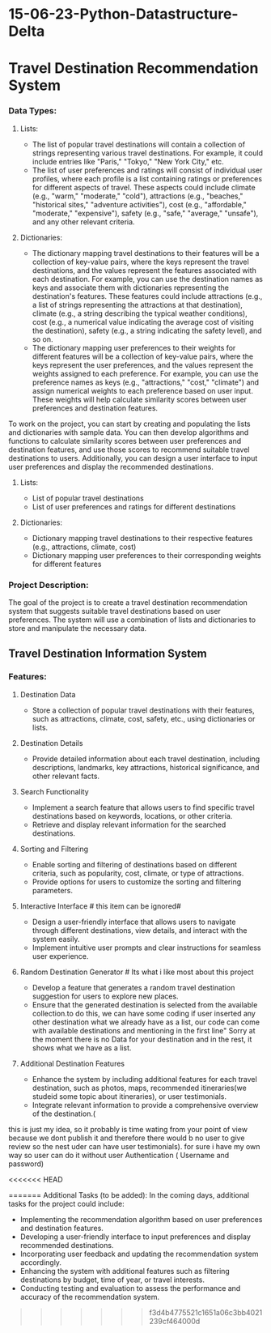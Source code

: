 # 15-06-23-Python-Datastructure-Delta

# Travel Destination Recommendation System
### Data Types:

1. Lists:
   - The list of popular travel destinations will contain a collection of strings representing various travel destinations. For example, it could include entries like "Paris," "Tokyo," "New York City," etc.
   - The list of user preferences and ratings will consist of individual user profiles, where each profile is a list containing ratings or preferences for different aspects of travel. These aspects could include climate (e.g., "warm," "moderate," "cold"), attractions (e.g., "beaches," "historical sites," "adventure activities"), cost (e.g., "affordable," "moderate," "expensive"), safety (e.g., "safe," "average," "unsafe"), and any other relevant criteria.

2. Dictionaries:
   - The dictionary mapping travel destinations to their features will be a collection of key-value pairs, where the keys represent the travel destinations, and the values represent the features associated with each destination. For example, you can use the destination names as keys and associate them with dictionaries representing the destination's features. These features could include attractions (e.g., a list of strings representing the attractions at that destination), climate (e.g., a string describing the typical weather conditions), cost (e.g., a numerical value indicating the average cost of visiting the destination), safety (e.g., a string indicating the safety level), and so on.
   - The dictionary mapping user preferences to their weights for different features will be a collection of key-value pairs, where the keys represent the user preferences, and the values represent the weights assigned to each preference. For example, you can use the preference names as keys (e.g., "attractions," "cost," "climate") and assign numerical weights to each preference based on user input. These weights will help calculate similarity scores between user preferences and destination features.

To work on the project, you can start by creating and populating the lists and dictionaries with sample data. You can then develop algorithms and functions to calculate similarity scores between user preferences and destination features, and use those scores to recommend suitable travel destinations to users. Additionally, you can design a user interface to input user preferences and display the recommended destinations.

1. Lists: 
   - List of popular travel destinations
   - List of user preferences and ratings for different destinations

2. Dictionaries:
   - Dictionary mapping travel destinations to their respective features (e.g., attractions, climate, cost)
   - Dictionary mapping user preferences to their corresponding weights for different features

### Project Description:
The goal of the project is to create a travel destination recommendation system that suggests suitable travel destinations based on user preferences. The system will use a combination of lists and dictionaries to store and manipulate the necessary data.
## Travel Destination Information System

### Features:

1. Destination Data
   - Store a collection of popular travel destinations with their features, such as attractions, climate, cost, safety, etc., using dictionaries or lists.

2. Destination Details
   - Provide detailed information about each travel destination, including descriptions, landmarks, key attractions, historical significance, and other relevant facts.

3. Search Functionality
   - Implement a search feature that allows users to find specific travel destinations based on keywords, locations, or other criteria.
   - Retrieve and display relevant information for the searched destinations.

4. Sorting and Filtering
   - Enable sorting and filtering of destinations based on different criteria, such as popularity, cost, climate, or type of attractions.
   - Provide options for users to customize the sorting and filtering parameters.

5. Interactive Interface # this item can be ignored#
   - Design a user-friendly interface that allows users to navigate through different destinations, view details, and interact with the system easily.
   - Implement intuitive user prompts and clear instructions for seamless user experience.

6. Random Destination Generator # Its what i like most about this project
   - Develop a feature that generates a random travel destination suggestion for users to explore new places.
   - Ensure that the generated destination is selected from the available collection.to do this, we can have some coding if user inserted any other destination what we already have as a list, our code can come with available destinations and mentioning in the first line" Sorry at the moment there is no Data for your destination and in the rest, it shows what we have as a list.

7. Additional Destination Features
   - Enhance the system by including additional features for each travel destination, such as photos, maps, recommended itineraries(we studeid some topic about itineraries), or user testimonials.
   - Integrate relevant information to provide a comprehensive overview of the destination.(

 this is just my idea, so it probably is time wating from your point of view because we dont publish it and therefore there would b no user to give review so the nest uder can have user testimonials). for sure i have my own way so user can do it without user Authentication ( Username and password)



<<<<<<< HEAD

=======
Additional Tasks (to be added):
In the coming days, additional tasks for the project could include:
- Implementing the recommendation algorithm based on user preferences and destination features.
- Developing a user-friendly interface to input preferences and display recommended destinations.
- Incorporating user feedback and updating the recommendation system accordingly.
- Enhancing the system with additional features such as filtering destinations by budget, time of year, or travel interests.
- Conducting testing and evaluation to assess the performance and accuracy of the recommendation system.
>>>>>>> f3d4b4775521c1651a06c3bb4021239cf464000d
